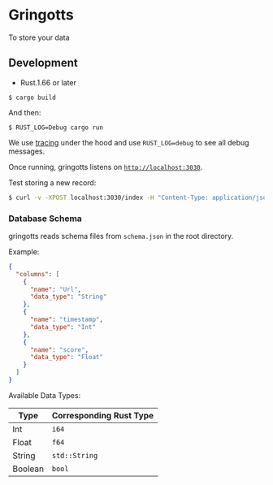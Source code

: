 # Gringotts

To store your data

## Development

- Rust.1.66 or later


```
$ cargo build
```

And then:

```
$ RUST_LOG=Debug cargo run
```

We use [tracing](https://github.com/tokio-rs/tracing) under the hood and use `RUST_LOG=debug` to see all debug messages.

Once running, gringotts listens on [`http://localhost:3030`](http://localhost:3030).


Test storing a new record:

```bash
$ curl -v -XPOST localhost:3030/index -H "Content-Type: application/json" -d '{"fields": ["url", "imestamp"], "values": [{"String": "https://google.com"}, {"Int": 5454353}]}'
```

### Database Schema

gringotts reads schema files from `schema.json` in the root directory. 

Example:

```json
{
  "columns": [
    {
      "name": "Url",
      "data_type": "String"
    },
    {
      "name": "timestamp",
      "data_type": "Int"
    },
    {
      "name": "score",
      "data_type": "Float"
    }
  ]
}
```

Available Data Types:

| Type    | Corresponding Rust Type |
| ------- | ------------------------|
| Int     | `i64`                   |
| Float   | `f64`                   |
| String  | `std::String`           |
| Boolean | `bool`                  |

